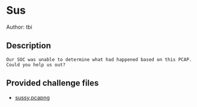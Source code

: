 # Sus
Author: tbi
## Description
```
Our SOC was unable to determine what had happened based on this PCAP. Could you help us out? 

```
## Provided challenge files
* [sussy.pcapng](sussy.pcapng)
